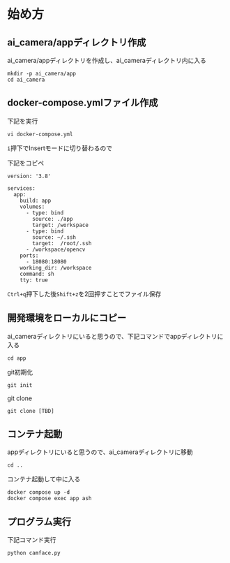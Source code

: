 # 始め方
## ai_camera/appディレクトリ作成
ai_camera/appディレクトリを作成し、ai_cameraディレクトリ内に入る
```
mkdir -p ai_camera/app
cd ai_camera
```
## docker-compose.ymlファイル作成

下記を実行
```
vi docker-compose.yml
```

`i`押下でInsertモードに切り替わるので

下記をコピペ
```
version: '3.8'

services:
  app:
    build: app
    volumes: 
      - type: bind
        source: ./app
        target: /workspace
      - type: bind
        source: ~/.ssh
        target:  /root/.ssh
      - /workspace/opencv
    ports:
      - 18080:18080
    working_dir: /workspace
    command: sh
    tty: true
```
` Ctrl+q `押下した後` Shift+z `を2回押すことでファイル保存
## 開発環境をローカルにコピー
ai_cameraディレクトリにいると思うので、下記コマンドでappディレクトリに入る
```
cd app
```
git初期化
```
git init
```
git clone
```
git clone [TBD]
```
## コンテナ起動
appディレクトリにいると思うので、ai_cameraディレクトリに移動
```
cd ..
```
コンテナ起動して中に入る
```
docker compose up -d
docker compose exec app ash
```
## プログラム実行
下記コマンド実行
```
python camface.py
```